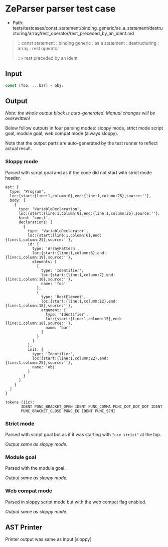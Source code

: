 # ZeParser parser test case

- Path: tests/testcases/const_statement/binding_generic/as_a_statement/destructuring/array/rest_operator/rest_preceded_by_an_ident.md

> :: const statement : binding generic : as a statement : destructuring : array : rest operator
>
> ::> rest preceded by an ident

## Input

`````js
const [foo, ...bar] = obj;
`````

## Output

_Note: the whole output block is auto-generated. Manual changes will be overwritten!_

Below follow outputs in four parsing modes: sloppy mode, strict mode script goal, module goal, web compat mode (always sloppy).

Note that the output parts are auto-generated by the test runner to reflect actual result.

### Sloppy mode

Parsed with script goal and as if the code did not start with strict mode header.

`````
ast: {
  type: 'Program',
  loc:{start:{line:1,column:0},end:{line:1,column:26},source:''},
  body: [
    {
      type: 'VariableDeclaration',
      loc:{start:{line:1,column:0},end:{line:1,column:26},source:''},
      kind: 'const',
      declarations: [
        {
          type: 'VariableDeclarator',
          loc:{start:{line:1,column:6},end:{line:1,column:25},source:''},
          id: {
            type: 'ArrayPattern',
            loc:{start:{line:1,column:6},end:{line:1,column:19},source:''},
            elements: [
              {
                type: 'Identifier',
                loc:{start:{line:1,column:7},end:{line:1,column:10},source:''},
                name: 'foo'
              },
              {
                type: 'RestElement',
                loc:{start:{line:1,column:12},end:{line:1,column:18},source:''},
                argument: {
                  type: 'Identifier',
                  loc:{start:{line:1,column:15},end:{line:1,column:18},source:''},
                  name: 'bar'
                }
              }
            ]
          },
          init: {
            type: 'Identifier',
            loc:{start:{line:1,column:22},end:{line:1,column:25},source:''},
            name: 'obj'
          }
        }
      ]
    }
  ]
}

tokens (11x):
       IDENT PUNC_BRACKET_OPEN IDENT PUNC_COMMA PUNC_DOT_DOT_DOT IDENT
       PUNC_BRACKET_CLOSE PUNC_EQ IDENT PUNC_SEMI
`````

### Strict mode

Parsed with script goal but as if it was starting with `"use strict"` at the top.

_Output same as sloppy mode._

### Module goal

Parsed with the module goal.

_Output same as sloppy mode._

### Web compat mode

Parsed in sloppy script mode but with the web compat flag enabled.

_Output same as sloppy mode._

## AST Printer

Printer output was same as input [sloppy]